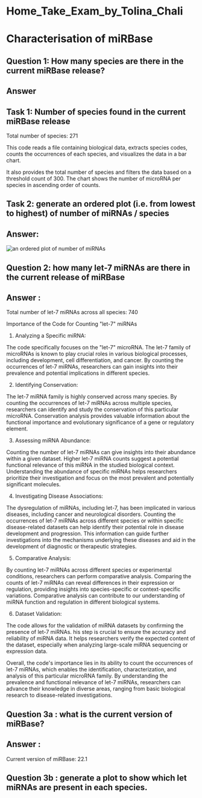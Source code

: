 # Home_Take_Exam_by_Tolina_Chali
# Characterisation of miRBase
## Question 1: How many species are there in the current miRBase release?
## Answer
## Task 1: Number of species found in the current miRBase release
Total number of species: 271

This code reads a file containing biological data, extracts species codes, counts the occurrences of each species,
and visualizes the data in a bar chart. 

It also provides the total number of species and filters the data based on a threshold count of 300. 
The chart shows the number of microRNA per species in ascending order of counts.
## Task 2: generate an ordered plot (i.e. from lowest to highest) of number of miRNAs / species
## Answer: 
![an ordered plot  of number of miRNAs](https://github.com/tolinachali/Home_Take_Exam_by_Tolina_Chali/assets/130226558/cb614fc3-3ed7-4737-b6e0-ab0630d5471f)

## Question 2: how many let-7 miRNAs are there in the current release of miRBase
## Answer : 
Total number of let-7 miRNAs across all species: 740

Importance of the Code for Counting "let-7" miRNAs
1. Analyzing a Specific miRNA:

The code specifically focuses on the "let-7" microRNA. 
The let-7 family of microRNAs is known to play crucial roles in various biological processes, including development, 
cell differentiation, and cancer. 
By counting the occurrences of let-7 miRNAs, researchers can gain insights into their prevalence and potential
implications in different species.

2. Identifying Conservation:

The let-7 miRNA family is highly conserved across many species. 
By counting the occurrences of let-7 miRNAs across multiple species, researchers 
can identify and study the conservation of this particular microRNA. 
Conservation analysis provides valuable information about the functional importance
and evolutionary significance of a gene or regulatory element.

3. Assessing miRNA Abundance:

Counting the number of let-7 miRNAs can give insights into their abundance within a given dataset. 
Higher let-7 miRNA counts suggest a potential functional relevance of this miRNA in the studied biological context.
Understanding the abundance of specific miRNAs helps researchers prioritize their investigation and focus on 
the most prevalent and potentially significant molecules.

4. Investigating Disease Associations:

The dysregulation of miRNAs, including let-7, has been implicated in various diseases, including cancer 
and neurological disorders. 
Counting the occurrences of let-7 miRNAs across different species or within specific disease-related
datasets can help identify their potential role in disease development and progression.
This information can guide further investigations into the mechanisms underlying these diseases and 
aid in the development of diagnostic or therapeutic strategies.

5. Comparative Analysis:

By counting let-7 miRNAs across different species or experimental conditions, researchers can perform comparative analysis.
Comparing the counts of let-7 miRNAs can reveal differences in their expression or regulation, providing 
insights into species-specific or context-specific variations. 
Comparative analysis can contribute to our understanding of miRNA function and regulation in different biological systems.

6. Dataset Validation:

The code allows for the validation of miRNA datasets by confirming the presence of let-7 miRNAs. 
his step is crucial to ensure the accuracy and reliability of miRNA data. It helps researchers verify the expected
content of the dataset, especially when analyzing large-scale miRNA sequencing or expression data.

Overall, the code's importance lies in its ability to count the occurrences of let-7 miRNAs, which enables 
the identification, characterization, and analysis of this particular microRNA family. 
By understanding the prevalence and functional relevance of let-7 miRNAs, researchers 
can advance their knowledge in diverse areas, ranging from basic biological research to disease-related investigations.

## Question 3a : what is the current version of miRBase?
## Answer : 
Current version of miRBase: 22.1
## Question 3b :  generate a plot to show which let miRNAs are present in each species.













